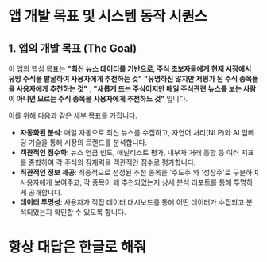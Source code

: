 # 앱 개발 목표 및 시스템 동작 시퀀스

## 1. 앱의 개발 목표 (The Goal)

이 앱의 핵심 목표는 **"최신 뉴스 데이터를 기반으로, 주식 초보자들에게 현재 시장에서 유망 주식을 발굴하여 사용자에게 추천하는 것"** 
**"유명하진 않지만 저평가 된 주식 종목들을 사용자에게 추천하는 것"** , **"새롭게 뜨는 주식이지만 매일 주식관련 뉴스를 보는 사람이 아니면 모르는 주식 종목을 사용자에게 추천하느 것"** 입니다.

이를 위해 다음과 같은 세부 목표를 가집니다.

-   **자동화된 분석**: 매일 자동으로 최신 뉴스를 수집하고, 자연어 처리(NLP)와 AI 임베딩 기술을 통해 시장의 트렌드를 분석합니다.
-   **객관적인 점수화**: 뉴스 언급 빈도, 애널리스트 평가, 내부자 거래 동향 등 여러 지표를 종합하여 각 주식의 잠재력을 객관적인 점수로 평가합니다.
-   **직관적인 정보 제공**: 최종적으로 선정된 추천 종목을 '주도주'와 '성장주'로 구분하여 사용자에게 보여주고, 각 종목이 왜 추천되었는지 상세 분석 리포트를 통해 투명하게 공개합니다.
-   **데이터 투명성**: 사용자가 직접 데이터 대시보드를 통해 어떤 데이터가 수집되고 분석되었는지 확인할 수 있도록 합니다.

# 항상 대답은 한글로 해줘

